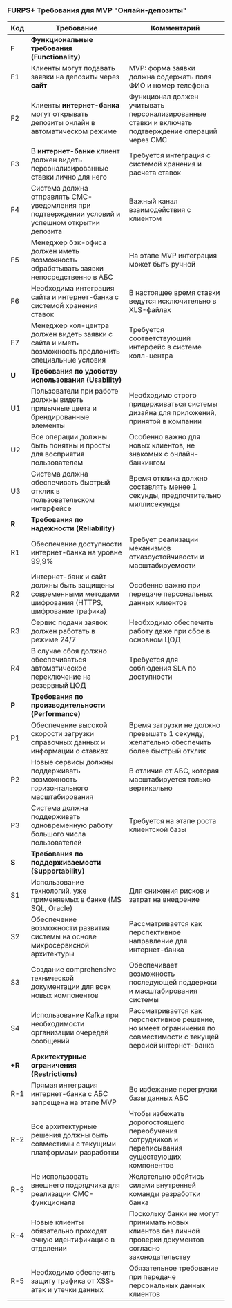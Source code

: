 ### FURPS+ Требования для MVP "Онлайн-депозиты"

| Код | Требование | Комментарий |
|-----|------------|-------------|
| **F** | **Функциональные требования (Functionality)** | |
| F1 | Клиенты могут подавать заявки на депозиты через **сайт** | MVP: форма заявки должна содержать поля ФИО и номер телефона |
| F2 | Клиенты **интернет-банка** могут открывать депозиты онлайн в автоматическом режиме | Функционал должен учитывать персонализированные ставки и включать подтверждение операций через СМС |
| F3 | В **интернет-банке** клиент должен видеть персонализированные ставки лично для него | Требуется интеграция с системой хранения и расчета ставок |
| F4 | Система должна отправлять СМС-уведомления при подтверждении условий и успешном открытии депозита | Важный канал взаимодействия с клиентом |
| F5 | Менеджер бэк-офиса должен иметь возможность обрабатывать заявки непосредственно в АБС | На этапе MVP интеграция может быть ручной |
| F6 | Необходима интеграция сайта и интернет-банка с системой хранения ставок | В настоящее время ставки ведутся исключительно в XLS-файлах |
| F7 | Менеджер кол-центра должен видеть заявки с сайта и иметь возможность предложить специальные условия | Требуется соответствующий интерфейс в системе колл-центра |
| **U** | **Требования по удобству использования (Usability)** | |
| U1 | Пользователи при работе должны видеть привычные цвета и брендированные элементы | Необходимо строго придерживаться системы дизайна для приложений, принятой в компании |
| U2 | Все операции должны быть понятны и просты для восприятия пользователем | Особенно важно для новых клиентов, не знакомых с онлайн-банкингом |
| U3 | Система должна обеспечивать быстрый отклик в пользовательском интерфейсе | Время отклика должно составлять менее 1 секунды, предпочтительно миллисекунды |
| **R** | **Требования по надежности (Reliability)** | |
| R1 | Обеспечение доступности интернет-банка на уровне 99,9% | Требует реализации механизмов отказоустойчивости и масштабируемости |
| R2 | Интернет-банк и сайт должны быть защищены современными методами шифрования (HTTPS, шифрование трафика) | Особенно важно при передаче персональных данных клиентов |
| R3 | Сервис подачи заявок должен работать в режиме 24/7 | Необходимо обеспечить работу даже при сбое в основном ЦОД |
| R4 | В случае сбоя должно обеспечиваться автоматическое переключение на резервный ЦОД | Требуется для соблюдения SLA по доступности |
| **P** | **Требования по производительности (Performance)** | |
| P1 | Обеспечение высокой скорости загрузки справочных данных и информации о ставках | Время загрузки не должно превышать 1 секунду, желательно обеспечить более быстрый отклик |
| P2 | Новые сервисы должны поддерживать возможность горизонтального масштабирования | В отличие от АБС, которая масштабируется только вертикально |
| P3 | Система должна поддерживать одновременную работу большого числа пользователей | Требуется на этапе роста клиентской базы |
| **S** | **Требования по поддерживаемости (Supportability)** | |
| S1 | Использование технологий, уже применяемых в банке (MS SQL, Oracle) | Для снижения рисков и затрат на внедрение |
| S2 | Обеспечение возможности развития системы на основе микросервисной архитектуры | Рассматривается как перспективное направление для интернет-банка |
| S3 | Создание comprehensive технической документации для всех новых компонентов | Обеспечивает возможность последующей поддержки и масштабирования системы |
| S4 | Использование Kafka при необходимости организации очередей сообщений | Рассматривается как перспективное решение, но имеет ограничения по совместимости с текущей версией интернет-банка |
| **+R** | **Архитектурные ограничения (Restrictions)** | |
| R-1 | Прямая интеграция интернет-банка с АБС запрещена на этапе MVP | Во избежание перегрузки базы данных АБС |
| R-2 | Все архитектурные решения должны быть совместимы с текущими платформами разработки | Чтобы избежать дорогостоящего переобучения сотрудников и переписывания существующих компонентов |
| R-3 | Не использовать внешнего подрядчика для реализации СМС-функционала | Желательно обойтись силами внутренней команды разработки банка |
| R-4 | Новые клиенты обязательно проходят очную идентификацию в отделении | Поскольку банки не могут принимать новых клиентов без личной проверки документов согласно законодательству |
| R-5 | Необходимо обеспечить защиту трафика от XSS-атак и утечки данных | Обязательное требование при передаче персональных данных клиентов |